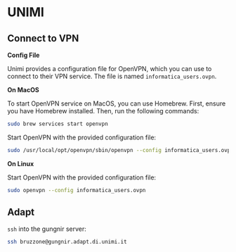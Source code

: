 # UNIMI


## Connect to VPN

**Config File**

Unimi provides a configuration file for OpenVPN, which you can use to connect to their VPN service. The file is named `informatica_users.ovpn`.

**On MacOS**

To start OpenVPN service on MacOS, you can use Homebrew. First, ensure you have Homebrew installed. Then, run the following commands:

```bash
sudo brew services start openvpn
```

Start OpenVPN with the provided configuration file:

```bash
sudo /usr/local/opt/openvpn/sbin/openvpn --config informatica_users.ovpn
```

**On Linux**

Start OpenVPN with the provided configuration file:

```sh
sudo openvpn --config informatica_users.ovpn
```

## Adapt

`ssh` into the gungnir server:

```bash
ssh bruzzone@gungnir.adapt.di.unimi.it
```
